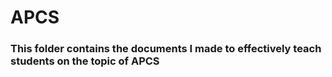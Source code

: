 # APCS

### This folder contains the documents I made to effectively teach students on the topic of APCS
